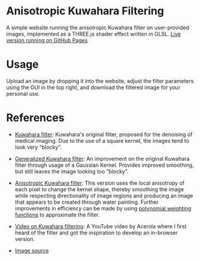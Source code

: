 # Anisotropic Kuwahara Filtering

A simple website running the anisotropic Kuwahara filter on user-provided images, implemented as a THREE.js shader effect written in GLSL. [Live version running on GitHub Pages](https://badbadbadbadbad.github.io/anisotropic-kuwahara)

# Usage

Upload an image by dropping it into the website, adjust the filter parameters using the GUI in the top right, and download the filtered image for your personal use.

# References

- [Kuwahara filter](https://en.wikipedia.org/wiki/Kuwahara_filter): Kuwahara's original filter, proposed for the denoising of medical imaging. Due to the use of a square kernel, the images tend to look very "blocky".

- [Generalized Kuwahara filter](https://www.researchgate.net/publication/221226072_Edge_and_corner_preserving_smoothing_for_artistic_imaging): An improvement on the original Kuwahara filter through usage of a Gaussian Kernel. Provides improved smoothing, but still leaves the image looking too "blocky".

- [Anisotropic Kuwahara filter](https://www.kyprianidis.com/p/pg2009/jkyprian-pg2009.pdf): This version uses the local anisotropy of each pixel to change the kernel shape, thereby smoothing the image while respecting directionality of image regions and producing an image that appears to be created through water painting. Further improvements in efficiency can be made by using [polynomial weighting functions](https://www.umsl.edu/~kangh/Papers/kang-tpcg2010.pdf) to approximate the filter.

- [Video on Kuwahara filtering](https://www.youtube.com/watch?v=LDhN-JK3U9g): A YouTube video by Acerola where I first heard of the filter and got the inspiration to develop an in-browser version.

- [Image source](https://www.elitetreecare.com/2018/12/the-risk-of-snow-on-trees/)
